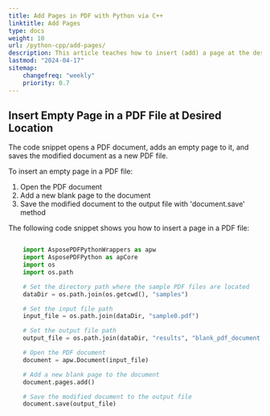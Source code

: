 ```yaml
---
title: Add Pages in PDF with Python via C++
linktitle: Add Pages
type: docs
weight: 10
url: /python-cpp/add-pages/
description: This article teaches how to insert (add) a page at the desired location PDF file in Python using C++.
lastmod: "2024-04-17"
sitemap:
    changefreq: "weekly"
    priority: 0.7
---
```


## Insert Empty Page in a PDF File at Desired Location

The code snippet opens a PDF document, adds an empty page to it, and saves the modified document as a new PDF file.

To insert an empty page in a PDF file:

1. Open the PDF document
1. Add a new blank page to the document
1. Save the modified document to the output file with 'document.save' method

The following code snippet shows you how to insert a page in a PDF file:

```python

    import AsposePDFPythonWrappers as apw
    import AsposePDFPython as apCore
    import os
    import os.path

    # Set the directory path where the sample PDF files are located
    dataDir = os.path.join(os.getcwd(), "samples")

    # Set the input file path
    input_file = os.path.join(dataDir, "sample0.pdf")

    # Set the output file path
    output_file = os.path.join(dataDir, "results", "blank_pdf_document.pdf")

    # Open the PDF document
    document = apw.Document(input_file)

    # Add a new blank page to the document
    document.pages.add()

    # Save the modified document to the output file
    document.save(output_file)
```

